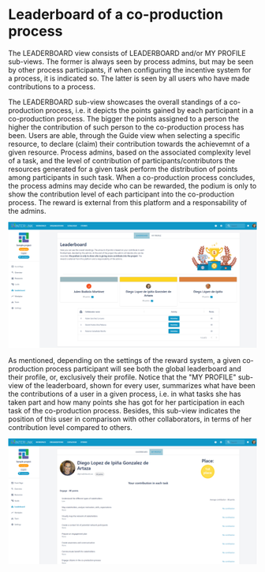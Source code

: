 # Leaderboard of a co-production process

The LEADERBOARD view consists of LEADERBOARD and/or MY PROFILE sub-views. The former is always seen by process admins, but may be seen by other process participants, if when configuring the incentive system for a process, it is indicated so. The latter is seen by all users who have made contributions to a process. 

The LEADERBOARD sub-view showcases the overall standings of a co-production process, i.e. it depicts the points gained by each participant in a co-production process. The bigger the points assigned to a person the higher the contribution of such person to the co-production process has been. Users are able, through the Guide view when selecting a specific resource, to declare (claim) their contribution towards the achievemnt of a given resource. Process admins, based on the associated complexity level of a task, and the level of contribution of participants/contributors the resources generated for a given task perform the distribution of points among participants in such task. When a co-production process concludes, the process admins may decide who can be rewarded, the podium is only to show the contribution level of each participant into the co-production process. The reward is external from this platform and a responsability of the admins.

![Leaderboard's leaderboard sub-view](images/leaderboardview-init.png)


As mentioned, depending on the settings of the reward system, a given co-production process participant will see both the global leaderboard and their profile, or, exclusively their profile. Notice that the "MY PROFILE" sub-view of the leaderboard, shown for every user, summarizes what have been the contributions of a user in a given process, i.e. in what tasks she has taken part and how many points she has got for her participation in each task of the co-production process. Besides, this sub-view indicates the position of this user in comparison with other collaborators, in terms of her contribution level compared to others. 

![Leaderboard's my profile sub-view](images/leaderboardview-myprofile.png)
